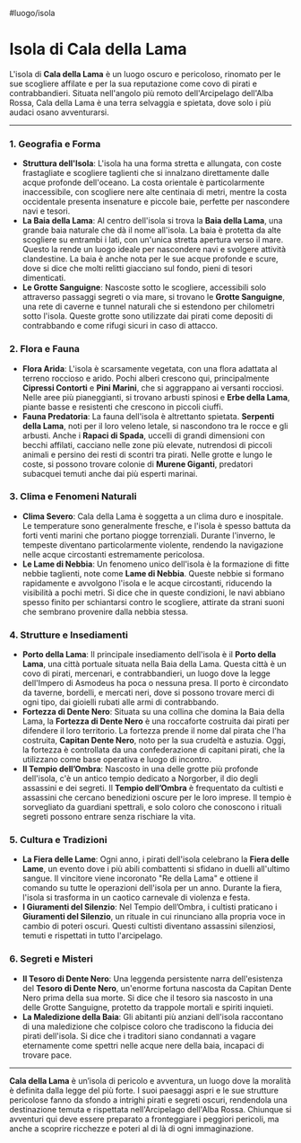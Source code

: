 #luogo/isola 
# **Isola di Cala della Lama**

L'isola di **Cala della Lama** è un luogo oscuro e pericoloso, rinomato per le sue scogliere affilate e per la sua reputazione come covo di pirati e contrabbandieri. Situata nell'angolo più remoto dell'Arcipelago dell'Alba Rossa, Cala della Lama è una terra selvaggia e spietata, dove solo i più audaci osano avventurarsi.

---

### **1. Geografia e Forma**
- **Struttura dell'Isola**: L'isola ha una forma stretta e allungata, con coste frastagliate e scogliere taglienti che si innalzano direttamente dalle acque profonde dell'oceano. La costa orientale è particolarmente inaccessibile, con scogliere nere alte centinaia di metri, mentre la costa occidentale presenta insenature e piccole baie, perfette per nascondere navi e tesori.
- **La Baia della Lama**: Al centro dell'isola si trova la **Baia della Lama**, una grande baia naturale che dà il nome all'isola. La baia è protetta da alte scogliere su entrambi i lati, con un'unica stretta apertura verso il mare. Questo la rende un luogo ideale per nascondere navi e svolgere attività clandestine. La baia è anche nota per le sue acque profonde e scure, dove si dice che molti relitti giacciano sul fondo, pieni di tesori dimenticati.
- **Le Grotte Sanguigne**: Nascoste sotto le scogliere, accessibili solo attraverso passaggi segreti o via mare, si trovano le **Grotte Sanguigne**, una rete di caverne e tunnel naturali che si estendono per chilometri sotto l'isola. Queste grotte sono utilizzate dai pirati come depositi di contrabbando e come rifugi sicuri in caso di attacco.

### **2. Flora e Fauna**
- **Flora Arida**: L'isola è scarsamente vegetata, con una flora adattata al terreno roccioso e arido. Pochi alberi crescono qui, principalmente **Cipressi Contorti** e **Pini Marini**, che si aggrappano ai versanti rocciosi. Nelle aree più pianeggianti, si trovano arbusti spinosi e **Erbe della Lama**, piante basse e resistenti che crescono in piccoli ciuffi.
- **Fauna Predatoria**: La fauna dell'isola è altrettanto spietata. **Serpenti della Lama**, noti per il loro veleno letale, si nascondono tra le rocce e gli arbusti. Anche i **Rapaci di Spada**, uccelli di grandi dimensioni con becchi affilati, cacciano nelle zone più elevate, nutrendosi di piccoli animali e persino dei resti di scontri tra pirati. Nelle grotte e lungo le coste, si possono trovare colonie di **Murene Giganti**, predatori subacquei temuti anche dai più esperti marinai.

### **3. Clima e Fenomeni Naturali**
- **Clima Severo**: Cala della Lama è soggetta a un clima duro e inospitale. Le temperature sono generalmente fresche, e l'isola è spesso battuta da forti venti marini che portano piogge torrenziali. Durante l'inverno, le tempeste diventano particolarmente violente, rendendo la navigazione nelle acque circostanti estremamente pericolosa.
- **Le Lame di Nebbia**: Un fenomeno unico dell'isola è la formazione di fitte nebbie taglienti, note come **Lame di Nebbia**. Queste nebbie si formano rapidamente e avvolgono l'isola e le acque circostanti, riducendo la visibilità a pochi metri. Si dice che in queste condizioni, le navi abbiano spesso finito per schiantarsi contro le scogliere, attirate da strani suoni che sembrano provenire dalla nebbia stessa.

### **4. Strutture e Insediamenti**
- **Porto della Lama**: Il principale insediamento dell'isola è il **Porto della Lama**, una città portuale situata nella Baia della Lama. Questa città è un covo di pirati, mercenari, e contrabbandieri, un luogo dove la legge dell'Impero di Asmodeus ha poca o nessuna presa. Il porto è circondato da taverne, bordelli, e mercati neri, dove si possono trovare merci di ogni tipo, dai gioielli rubati alle armi di contrabbando.
- **Fortezza di Dente Nero**: Situata su una collina che domina la Baia della Lama, la **Fortezza di Dente Nero** è una roccaforte costruita dai pirati per difendere il loro territorio. La fortezza prende il nome dal pirata che l'ha costruita, **Capitan Dente Nero**, noto per la sua crudeltà e astuzia. Oggi, la fortezza è controllata da una confederazione di capitani pirati, che la utilizzano come base operativa e luogo di incontro.
- **Il Tempio dell’Ombra**: Nascosto in una delle grotte più profonde dell'isola, c'è un antico tempio dedicato a Norgorber, il dio degli assassini e dei segreti. Il **Tempio dell’Ombra** è frequentato da cultisti e assassini che cercano benedizioni oscure per le loro imprese. Il tempio è sorvegliato da guardiani spettrali, e solo coloro che conoscono i rituali segreti possono entrare senza rischiare la vita.

### **5. Cultura e Tradizioni**
- **La Fiera delle Lame**: Ogni anno, i pirati dell'isola celebrano la **Fiera delle Lame**, un evento dove i più abili combattenti si sfidano in duelli all'ultimo sangue. Il vincitore viene incoronato "Re della Lama" e ottiene il comando su tutte le operazioni dell'isola per un anno. Durante la fiera, l'isola si trasforma in un caotico carnevale di violenza e festa.
- **I Giuramenti del Silenzio**: Nel Tempio dell’Ombra, i cultisti praticano i **Giuramenti del Silenzio**, un rituale in cui rinunciano alla propria voce in cambio di poteri oscuri. Questi cultisti diventano assassini silenziosi, temuti e rispettati in tutto l'arcipelago.

### **6. Segreti e Misteri**
- **Il Tesoro di Dente Nero**: Una leggenda persistente narra dell'esistenza del **Tesoro di Dente Nero**, un'enorme fortuna nascosta da Capitan Dente Nero prima della sua morte. Si dice che il tesoro sia nascosto in una delle Grotte Sanguigne, protetto da trappole mortali e spiriti inquieti.
- **La Maledizione della Baia**: Gli abitanti più anziani dell'isola raccontano di una maledizione che colpisce coloro che tradiscono la fiducia dei pirati dell'isola. Si dice che i traditori siano condannati a vagare eternamente come spettri nelle acque nere della baia, incapaci di trovare pace.

---

**Cala della Lama** è un’isola di pericolo e avventura, un luogo dove la moralità è definita dalla legge del più forte. I suoi paesaggi aspri e le sue strutture pericolose fanno da sfondo a intrighi pirati e segreti oscuri, rendendola una destinazione temuta e rispettata nell'Arcipelago dell'Alba Rossa. Chiunque si avventuri qui deve essere preparato a fronteggiare i peggiori pericoli, ma anche a scoprire ricchezze e poteri al di là di ogni immaginazione.